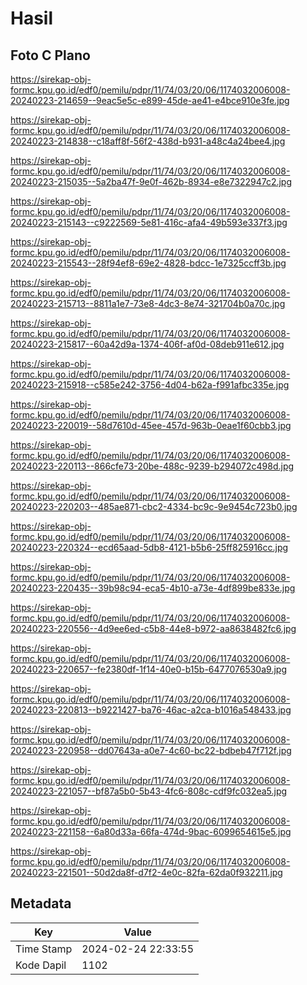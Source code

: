 # Hasil

## Foto C Plano

https://sirekap-obj-formc.kpu.go.id/edf0/pemilu/pdpr/11/74/03/20/06/1174032006008-20240223-214659--9eac5e5c-e899-45de-ae41-e4bce910e3fe.jpg

https://sirekap-obj-formc.kpu.go.id/edf0/pemilu/pdpr/11/74/03/20/06/1174032006008-20240223-214838--c18aff8f-56f2-438d-b931-a48c4a24bee4.jpg

https://sirekap-obj-formc.kpu.go.id/edf0/pemilu/pdpr/11/74/03/20/06/1174032006008-20240223-215035--5a2ba47f-9e0f-462b-8934-e8e7322947c2.jpg

https://sirekap-obj-formc.kpu.go.id/edf0/pemilu/pdpr/11/74/03/20/06/1174032006008-20240223-215143--c9222569-5e81-416c-afa4-49b593e337f3.jpg

https://sirekap-obj-formc.kpu.go.id/edf0/pemilu/pdpr/11/74/03/20/06/1174032006008-20240223-215543--28f94ef8-69e2-4828-bdcc-1e7325ccff3b.jpg

https://sirekap-obj-formc.kpu.go.id/edf0/pemilu/pdpr/11/74/03/20/06/1174032006008-20240223-215713--8811a1e7-73e8-4dc3-8e74-321704b0a70c.jpg

https://sirekap-obj-formc.kpu.go.id/edf0/pemilu/pdpr/11/74/03/20/06/1174032006008-20240223-215817--60a42d9a-1374-406f-af0d-08deb911e612.jpg

https://sirekap-obj-formc.kpu.go.id/edf0/pemilu/pdpr/11/74/03/20/06/1174032006008-20240223-215918--c585e242-3756-4d04-b62a-f991afbc335e.jpg

https://sirekap-obj-formc.kpu.go.id/edf0/pemilu/pdpr/11/74/03/20/06/1174032006008-20240223-220019--58d7610d-45ee-457d-963b-0eae1f60cbb3.jpg

https://sirekap-obj-formc.kpu.go.id/edf0/pemilu/pdpr/11/74/03/20/06/1174032006008-20240223-220113--866cfe73-20be-488c-9239-b294072c498d.jpg

https://sirekap-obj-formc.kpu.go.id/edf0/pemilu/pdpr/11/74/03/20/06/1174032006008-20240223-220203--485ae871-cbc2-4334-bc9c-9e9454c723b0.jpg

https://sirekap-obj-formc.kpu.go.id/edf0/pemilu/pdpr/11/74/03/20/06/1174032006008-20240223-220324--ecd65aad-5db8-4121-b5b6-25ff825916cc.jpg

https://sirekap-obj-formc.kpu.go.id/edf0/pemilu/pdpr/11/74/03/20/06/1174032006008-20240223-220435--39b98c94-eca5-4b10-a73e-4df899be833e.jpg

https://sirekap-obj-formc.kpu.go.id/edf0/pemilu/pdpr/11/74/03/20/06/1174032006008-20240223-220556--4d9ee6ed-c5b8-44e8-b972-aa8638482fc6.jpg

https://sirekap-obj-formc.kpu.go.id/edf0/pemilu/pdpr/11/74/03/20/06/1174032006008-20240223-220657--fe2380df-1f14-40e0-b15b-6477076530a9.jpg

https://sirekap-obj-formc.kpu.go.id/edf0/pemilu/pdpr/11/74/03/20/06/1174032006008-20240223-220813--b9221427-ba76-46ac-a2ca-b1016a548433.jpg

https://sirekap-obj-formc.kpu.go.id/edf0/pemilu/pdpr/11/74/03/20/06/1174032006008-20240223-220958--dd07643a-a0e7-4c60-bc22-bdbeb47f712f.jpg

https://sirekap-obj-formc.kpu.go.id/edf0/pemilu/pdpr/11/74/03/20/06/1174032006008-20240223-221057--bf87a5b0-5b43-4fc6-808c-cdf9fc032ea5.jpg

https://sirekap-obj-formc.kpu.go.id/edf0/pemilu/pdpr/11/74/03/20/06/1174032006008-20240223-221158--6a80d33a-66fa-474d-9bac-6099654615e5.jpg

https://sirekap-obj-formc.kpu.go.id/edf0/pemilu/pdpr/11/74/03/20/06/1174032006008-20240223-221501--50d2da8f-d7f2-4e0c-82fa-62da0f932211.jpg


## Metadata

| Key        | Value               |
| ---------- | ------------------- |
| Time Stamp | 2024-02-24 22:33:55 |
| Kode Dapil | 1102                |



